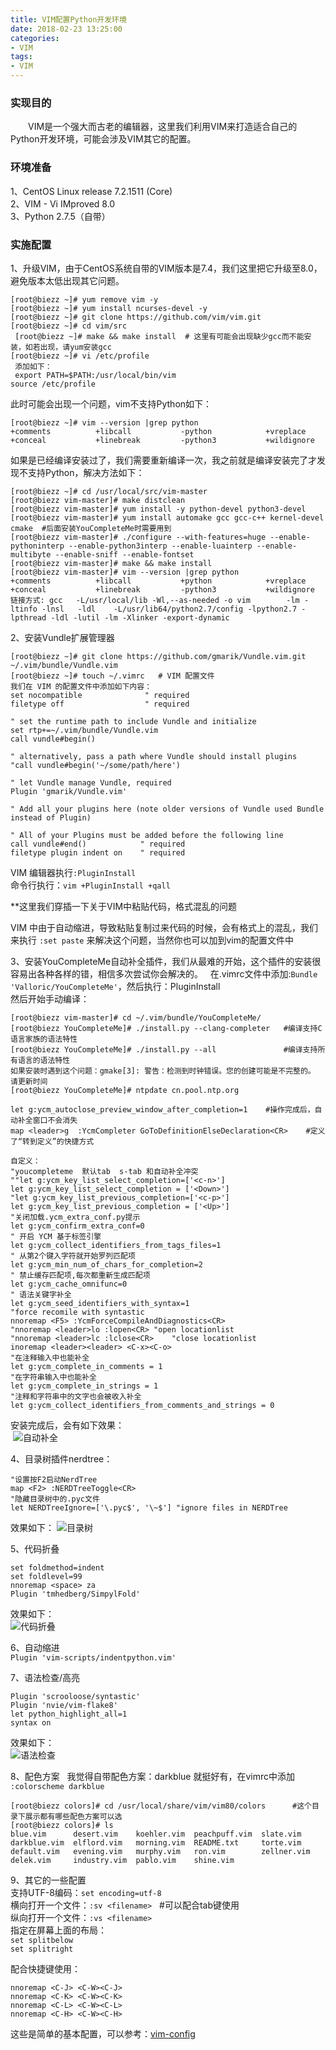 ```yaml
---
title: VIM配置Python开发环境
date: 2018-02-23 13:25:00
categories:
- VIM
tags:
- VIM
---
```


### 实现目的
　　VIM是一个强大而古老的编辑器，这里我们利用VIM来打造适合自己的Python开发环境，可能会涉及VIM其它的配置。

### 环境准备
1、CentOS Linux release 7.2.1511 (Core)  
2、VIM - Vi IMproved 8.0  
3、Python 2.7.5（自带）  

### 实施配置
1、升级VIM，由于CentOS系统自带的VIM版本是7.4，我们这里把它升级至8.0，避免版本太低出现其它问题。
  
  ```
  [root@biezz ~]# yum remove vim -y
  [root@biezz ~]# yum install ncurses-devel -y
  [root@biezz ~]# git clone https://github.com/vim/vim.git
  [root@biezz ~]# cd vim/src
  [root@biezz ~]# make && make install  # 这里有可能会出现缺少gcc而不能安装，如若出现，请yum安装gcc
  [root@biezz ~]# vi /etc/profile
  添加如下：
  export PATH=$PATH:/usr/local/bin/vim
  source /etc/profile
 ```
 此时可能会出现一个问题，vim不支持Python如下：
 ```
 [root@biezz ~]# vim --version |grep python
+comments          +libcall           -python            +vreplace
+conceal           +linebreak         -python3           +wildignore
 ```
 如果是已经编译安装过了，我们需要重新编译一次，我之前就是编译安装完了才发现不支持Python，解决方法如下：
 ```
 [root@biezz ~]# cd /usr/local/src/vim-master
[root@biezz vim-master]# make distclean
[root@biezz vim-master]# yum install -y python-devel python3-devel
[root@biezz vim-master]# yum install automake gcc gcc-c++ kernel-devel cmake  #后面安装YouCompleteMe时需要用到
[root@biezz vim-master]# ./configure --with-features=huge --enable-pythoninterp --enable-python3interp --enable-luainterp --enable-multibyte --enable-sniff --enable-fontset
[root@biezz vim-master]# make && make install
[root@biezz vim-master]# vim --version |grep python
+comments          +libcall           +python            +vreplace
+conceal           +linebreak         -python3           +wildignore
链接方式: gcc   -L/usr/local/lib -Wl,--as-needed -o vim        -lm -ltinfo -lnsl   -ldl    -L/usr/lib64/python2.7/config -lpython2.7 -lpthread -ldl -lutil -lm -Xlinker -export-dynamic       

 ```
2、安装Vundle扩展管理器
```
[root@biezz ~]# git clone https://github.com/gmarik/Vundle.vim.git ~/.vim/bundle/Vundle.vim
[root@biezz ~]# touch ~/.vimrc   # VIM 配置文件
我们在 VIM 的配置文件中添加如下内容：
set nocompatible              " required
filetype off                  " required

" set the runtime path to include Vundle and initialize
set rtp+=~/.vim/bundle/Vundle.vim
call vundle#begin()

" alternatively, pass a path where Vundle should install plugins
"call vundle#begin('~/some/path/here')

" let Vundle manage Vundle, required
Plugin 'gmarik/Vundle.vim'

" Add all your plugins here (note older versions of Vundle used Bundle instead of Plugin)

" All of your Plugins must be added before the following line
call vundle#end()            " required
filetype plugin indent on    " required
```
VIM 编辑器执行`:PluginInstall `  
命令行执行：`vim +PluginInstall +qall`  
  
**这里我们穿插一下关于VIM中粘贴代码，格式混乱的问题   

VIM 中由于自动缩进，导致粘贴复制过来代码的时候，会有格式上的混乱，我们来执行 `:set paste` 来解决这个问题，当然你也可以加到vim的配置文件中
  
3、安装YouCompleteMe自动补全插件，我们从最难的开始，这个插件的安装很容易出各种各样的错，相信多次尝试你会解决的。  
在.vimrc文件中添加:` Bundle 'Valloric/YouCompleteMe' `，然后执行：PluginInstall  
然后开始手动编译：
```
[root@biezz vim-master]# cd ~/.vim/bundle/YouCompleteMe/
[root@biezz YouCompleteMe]# ./install.py --clang-completer   #编译支持C语言家族的语法特性
[root@biezz YouCompleteMe]# ./install.py --all               #编译支持所有语言的语法特性
如果安装时遇到这个问题：gmake[3]: 警告：检测到时钟错误。您的创建可能是不完整的。 请更新时间
[root@biezz YouCompleteMe]# ntpdate cn.pool.ntp.org

let g:ycm_autoclose_preview_window_after_completion=1    #操作完成后，自动补全窗口不会消失
map <leader>g  :YcmCompleter GoToDefinitionElseDeclaration<CR>    #定义了“转到定义”的快捷方式

自定义：
"youcompleteme  默认tab  s-tab 和自动补全冲突
""let g:ycm_key_list_select_completion=['<c-n>']
let g:ycm_key_list_select_completion = ['<Down>']
"let g:ycm_key_list_previous_completion=['<c-p>']
let g:ycm_key_list_previous_completion = ['<Up>']
"关闭加载.ycm_extra_conf.py提示
let g:ycm_confirm_extra_conf=0
" 开启 YCM 基于标签引擎
let g:ycm_collect_identifiers_from_tags_files=1
" 从第2个键入字符就开始罗列匹配项
let g:ycm_min_num_of_chars_for_completion=2
" 禁止缓存匹配项,每次都重新生成匹配项
let g:ycm_cache_omnifunc=0
" 语法关键字补全
let g:ycm_seed_identifiers_with_syntax=1
"force recomile with syntastic
nnoremap <F5> :YcmForceCompileAndDiagnostics<CR>
"nnoremap <leader>lo :lopen<CR> "open locationlist
"nnoremap <leader>lc :lclose<CR>    "close locationlist
inoremap <leader><leader> <C-x><C-o>
"在注释输入中也能补全
let g:ycm_complete_in_comments = 1
"在字符串输入中也能补全
let g:ycm_complete_in_strings = 1
"注释和字符串中的文字也会被收入补全
let g:ycm_collect_identifiers_from_comments_and_strings = 0
```
安装完成后，会有如下效果：  
  ![自动补全](/images/2018031501.png)  

4、目录树插件nerdtree：
```
"设置按F2启动NerdTree
map <F2> :NERDTreeToggle<CR>
"隐藏目录树中的.pyc文件
let NERDTreeIgnore=['\.pyc$', '\~$'] "ignore files in NERDTree

```
效果如下：
![目录树](/images/2018031502.png)

5、代码折叠
```
set foldmethod=indent
set foldlevel=99
nnoremap <space> za
Plugin 'tmhedberg/SimpylFold'
```
效果如下：  
![代码折叠](/images/2018031503.png)  

6、自动缩进  
`Plugin 'vim-scripts/indentpython.vim'`  

7、语法检查/高亮  
```
Plugin 'scrooloose/syntastic'
Plugin 'nvie/vim-flake8'
let python_highlight_all=1
syntax on
```
效果如下：  
![语法检查](/images/2018031504.png)

8、配色方案  
我觉得自带配色方案：darkblue 就挺好有，在vimrc中添加 `:colorscheme darkblue` 
```
[root@biezz colors]# cd /usr/local/share/vim/vim80/colors      #这个目录下展示都有哪些配色方案可以选
[root@biezz colors]# ls
blue.vim      desert.vim    koehler.vim  peachpuff.vim  slate.vim
darkblue.vim  elflord.vim   morning.vim  README.txt     torte.vim
default.vim   evening.vim   murphy.vim   ron.vim        zellner.vim
delek.vim     industry.vim  pablo.vim    shine.vim
```
9、其它的一些配置  
支持UTF-8编码：`set encoding=utf-8`  
横向打开一个文件：`:sv <filename>`   #可以配合tab键使用  
纵向打开一个文件：`:vs <filename>`  
指定在屏幕上面的布局：  
`set splitbelow`  
`set splitright`  
   
配合快捷键使用：    
```
nnoremap <C-J> <C-W><C-J>
nnoremap <C-K> <C-W><C-K>
nnoremap <C-L> <C-W><C-L>
nnoremap <C-H> <C-W><C-H>
```
这些是简单的基本配置，可以参考：[vim-config](https://github.com/biezz/vim-config/blob/master/vim-config)
